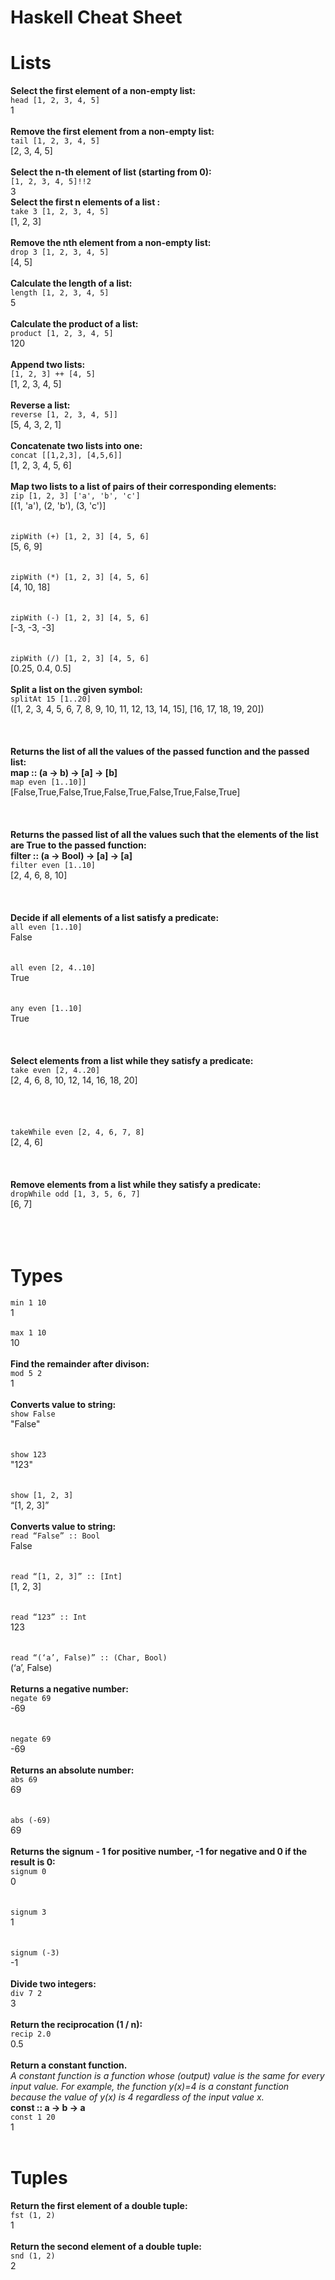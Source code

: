 # Haskell Cheat Sheet

# Lists

**Select the first element of a non-empty list:**
<br>`head [1, 2, 3, 4, 5]`
<br>1
<br>
<br>
**Remove the first element from a non-empty list:**
<br>`tail [1, 2, 3, 4, 5]`
<br>[2, 3, 4, 5]
<br>
<br>
**Select the n-th element of list (starting from 0):**
<br>`[1, 2, 3, 4, 5]!!2`
<br>3
<br>
**Select the first n elements of a list :**
<br>`take 3 [1, 2, 3, 4, 5]`
<br>[1, 2, 3]
<br>
<br>
**Remove the nth element from a non-empty list:**
<br>`drop 3 [1, 2, 3, 4, 5]`
<br>[4, 5]
<br>
<br>
**Calculate the length of a list:**
<br>`length [1, 2, 3, 4, 5]`
<br>5
<br>
<br>
**Calculate the product of a list:**
<br>`product [1, 2, 3, 4, 5]`
<br>120
<br>
<br>
**Append two lists:**
<br>`[1, 2, 3] ++ [4, 5]`
<br>[1, 2, 3, 4, 5]
<br>
<br>
**Reverse a list:**
<br>`reverse [1, 2, 3, 4, 5]]`
<br>[5, 4, 3, 2, 1]
<br>
<br>
**Concatenate two lists into one:**
<br>`concat [[1,2,3], [4,5,6]]`
<br>[1, 2, 3, 4, 5, 6]
<br>
<br>
**Map two lists to a list of pairs of their corresponding elements:**
<br>`zip [1, 2, 3] ['a', 'b', 'c']`
<br>[(1, 'a'), (2, 'b'), (3, 'c')]
<br>
<br>
<br>`zipWith (+) [1, 2, 3] [4, 5, 6]`
<br>[5, 6, 9]
<br>
<br>
<br>`zipWith (*) [1, 2, 3] [4, 5, 6]`
<br>[4, 10, 18]
<br>
<br>
<br>`zipWith (-) [1, 2, 3] [4, 5, 6]`
<br>[-3, -3, -3]
<br>
<br>
<br>`zipWith (/) [1, 2, 3] [4, 5, 6]`
<br>[0.25, 0.4, 0.5]
<br>
<br>
**Split a list on the given symbol:**
<br>`splitAt 15 [1..20]`
<br>([1, 2, 3, 4, 5, 6, 7, 8, 9, 10, 11, 12, 13, 14, 15], [16, 17, 18, 19, 20])
<br>
<br>
<br>
<br>
**Returns the list of all the values of the passed function and the passed list:**
<br>**map :: (a -> b) -> [a] -> [b]**
<br>`map even [1..10]]`
<br>[False,True,False,True,False,True,False,True,False,True]
<br>
<br>
<br>
<br>
**Returns the passed list of all the values such that the elements of the list are True to the passed function:**
<br>**filter :: (a -> Bool) -> [a] -> [a]**
<br>`filter even [1..10]`
<br>[2, 4, 6, 8, 10]
<br>
<br>
<br>
<br>
**Decide if all elements of a list satisfy a predicate:**
<br>`all even [1..10]`
<br>False
<br>
<br>
<br>`all even [2, 4..10]`
<br>True
<br>
<br>
<br>`any even [1..10]`
<br>True
<br>
<br>
<br>
<br>
**Select elements from a list while they satisfy a predicate:**
<br>`take even [2, 4..20]`
<br>[2, 4, 6, 8, 10, 12, 14, 16, 18, 20]
<br>
<br>
<br>
<br>
<br>`takeWhile even [2, 4, 6, 7, 8]`
<br>[2, 4, 6]
<br>
<br>
<br>
<br>
**Remove elements from a list while they satisfy a predicate:**
<br>`dropWhile odd [1, 3, 5, 6, 7]`
<br>[6, 7]
<br>
<br>
<br>
<br>
# Types
`min 1 10`
<br>1
<br>
<br>
`max 1 10`
<br>10
<br>
<br>
**Find the remainder after divison:**
<br>`mod 5 2`
<br>1
<br>
<br>
**Converts value to string:**
<br>`show False`
<br>"False"
<br>
<br>
<br>`show 123`
<br>"123"
<br>
<br>
<br>`show [1, 2, 3]`
<br>“[1, 2, 3]”
<br>
<br>
**Converts value to string:**
<br>`read “False” :: Bool`
<br>False
<br>
<br>
<br>`read “[1, 2, 3]” :: [Int]`
<br>[1, 2, 3]
<br>
<br>
<br>`read “123” :: Int`
<br>123
<br>
<br>
<br>`read “(‘a’, False)” :: (Char, Bool)`
<br>(‘a’, False)
<br>
<br>
**Returns a negative number:**
<br>`negate 69`
<br>-69
<br>
<br>
<br>`negate 69`
<br>-69
<br>
<br>
**Returns an absolute number:**
<br>`abs 69`
<br>69
<br>
<br>
<br>`abs (-69)`
<br>69
<br>
<br>
**Returns the signum - 1 for positive number, -1 for negative and 0 if the result is 0:**
<br>`signum 0`
<br>0
<br>
<br>
<br>`signum 3`
<br>1
<br>
<br>
<br>`signum (-3)`
<br>-1
<br>
<br>
**Divide two integers:**
<br>`div 7 2`
<br>3
<br>
<br>
**Return the reciprocation (1 / n):**
<br>`recip 2.0`
<br>0.5
<br>
<br>
**Return a constant function.**
<br>*A constant function is a function whose (output) value is the same for every input value. For example, the function y(x)=4 is a constant function because the value of  y(x) is 4 regardless of the input value x.<br>*
**const :: a -> b -> a**
<br>`const 1 20`
<br>1
<br>
<br>
# Tuples

**Return the first element of a double tuple:**
<br>`fst (1, 2)`
<br>1
<br>
<br>
**Return the second element of a double tuple:**
<br>`snd (1, 2)`
<br>2
<br>
<br>
